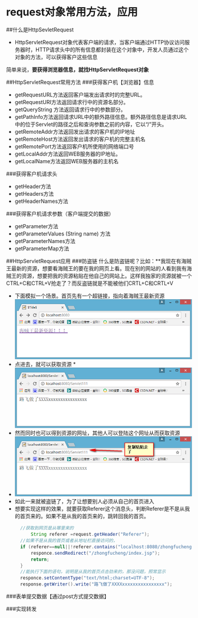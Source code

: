 # request对象常用方法，应用


##什么是HttpSevletRequest

* HttpServletRequest对象代表客户端的请求，当客户端通过HTTP协议访问服务器时，HTTP请求头中的所有信息都封装在这个对象中，开发人员通过这个对象的方法，可以获得客户这些信息

简单来说，**要获得浏览器信息，就找HttpServletRequest对象**


##HttpServletRequest常用方法
###获得客户机【浏览器】信息
* getRequestURL方法返回客户端发出请求时的完整URL。
* getRequestURI方法返回请求行中的资源名部分。
* getQueryString 方法返回请求行中的参数部分。
* getPathInfo方法返回请求URL中的额外路径信息。额外路径信息是请求URL中的位于Servlet的路径之后和查询参数之前的内容，它以“/”开头。
* getRemoteAddr方法返回发出请求的客户机的IP地址
* getRemoteHost方法返回发出请求的客户机的完整主机名
* getRemotePort方法返回客户机所使用的网络端口号
* getLocalAddr方法返回WEB服务器的IP地址。
* getLocalName方法返回WEB服务器的主机名


###获得客户机请求头
* getHeader方法
* getHeaders方法
* getHeaderNames方法

###获得客户机请求参数（客户端提交的数据）
* getParameter方法
* getParameterValues (String name) 方法
* getParameterNames方法
* getParameterMap方法
  


##HttpServletRequest应用
###防盗链
什么是防盗链呢？比如：**我现在有海贼王最新的资源，想要看海贼王的要在我的网页上看。现在别的网站的人看到我有海贼王的资源，想要把我的资源粘贴在他自己的网站上。这样我独家的资源就被一个CTRL+C和CTRL+V抢走了？而反盗链就是不能被他们CRTL+C和CRTL+V

* 下面模拟一个场景。首页先有一个超链接，指向着海贼王最新资源
  ![图 12](../../images/1a1142ad794018f2106b764a90adbbc2b40f3e0a9949e119e0c40820f9accd3c.png)  
* 点进去，就可以获取资源
  *![图 13](../../images/c6ffdc8e11ccd2f877b7d865ba534b389d8bb694520e20cf048ac7ec09d68736.png)  
* 然而同时也可以得到资源的网址，其他人可以登陆这个网址从而获取资源
* ![图 14](../../images/53c0b00a16d1cd01f3ecef32ad3e3c4a4474b3033690c10b8f8cbb28e89c6bf5.png)  
* 如此一来就被盗链了，为了让想要别人必须从自己的首页进入
* 想要实现这样的效果，就要获取Referer这个消息头，判断Referer是不是从我的首页来的。如果不是从我的首页来的，跳转回我的首页。
  ```JAVA
    //获取到网页是从哪里来的
        String referer =request.getHeader("Referer");
    //如果不是从我的首页或者从地址栏直接访问的，
    if (referer==null||!referer.contains("localhost:8080/zhongfucheng/index.jsp")){
        responce.sendRedirect("/zhongfucheng/index.jsp");
        return;
    }
    //能执行下面的语句，说明是从我的首页点击劲来的，那没问题，照常显示
    responce.setContentType("text/html;charset=UTF-8");
    response.getWriter().write("路飞做了XXXXxxxxxxxxxxxxxxxx");
  ```


###表单提交数据【通过post方式提交数据】



###实现转发
